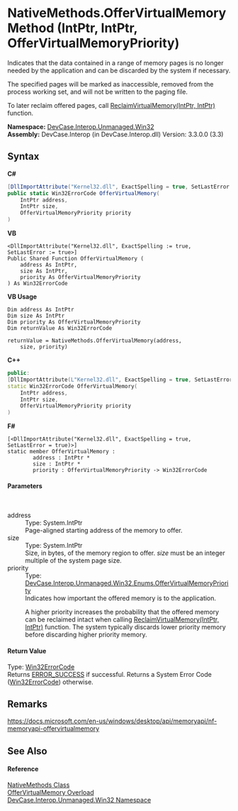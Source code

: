 # NativeMethods.OfferVirtualMemory Method (IntPtr, IntPtr, OfferVirtualMemoryPriority)
 

Indicates that the data contained in a range of memory pages is no longer needed by the application and can be discarded by the system if necessary. 

 The specified pages will be marked as inaccessible, removed from the process working set, and will not be written to the paging file. 

 To later reclaim offered pages, call <a href="M_DevCase_Interop_Unmanaged_Win32_NativeMethods_ReclaimVirtualMemory">ReclaimVirtualMemory(IntPtr, IntPtr)</a> function.

**Namespace:**&nbsp;<a href="N_DevCase_Interop_Unmanaged_Win32">DevCase.Interop.Unmanaged.Win32</a><br />**Assembly:**&nbsp;DevCase.Interop (in DevCase.Interop.dll) Version: 3.3.0.0 (3.3)

## Syntax

**C#**<br />
``` C#
[DllImportAttribute("Kernel32.dll", ExactSpelling = true, SetLastError = true)]
public static Win32ErrorCode OfferVirtualMemory(
	IntPtr address,
	IntPtr size,
	OfferVirtualMemoryPriority priority
)
```

**VB**<br />
``` VB
<DllImportAttribute("Kernel32.dll", ExactSpelling := true, SetLastError := true>]
Public Shared Function OfferVirtualMemory ( 
	address As IntPtr,
	size As IntPtr,
	priority As OfferVirtualMemoryPriority
) As Win32ErrorCode
```

**VB Usage**<br />
``` VB Usage
Dim address As IntPtr
Dim size As IntPtr
Dim priority As OfferVirtualMemoryPriority
Dim returnValue As Win32ErrorCode

returnValue = NativeMethods.OfferVirtualMemory(address, 
	size, priority)
```

**C++**<br />
``` C++
public:
[DllImportAttribute(L"Kernel32.dll", ExactSpelling = true, SetLastError = true)]
static Win32ErrorCode OfferVirtualMemory(
	IntPtr address, 
	IntPtr size, 
	OfferVirtualMemoryPriority priority
)
```

**F#**<br />
``` F#
[<DllImportAttribute("Kernel32.dll", ExactSpelling = true, SetLastError = true)>]
static member OfferVirtualMemory : 
        address : IntPtr * 
        size : IntPtr * 
        priority : OfferVirtualMemoryPriority -> Win32ErrorCode 

```


#### Parameters
&nbsp;<dl><dt>address</dt><dd>Type: System.IntPtr<br />Page-aligned starting address of the memory to offer.</dd><dt>size</dt><dd>Type: System.IntPtr<br />Size, in bytes, of the memory region to offer. *size* must be an integer multiple of the system page size.</dd><dt>priority</dt><dd>Type: <a href="T_DevCase_Interop_Unmanaged_Win32_Enums_OfferVirtualMemoryPriority">DevCase.Interop.Unmanaged.Win32.Enums.OfferVirtualMemoryPriority</a><br />Indicates how important the offered memory is to the application. 

 A higher priority increases the probability that the offered memory can be reclaimed intact when calling <a href="M_DevCase_Interop_Unmanaged_Win32_NativeMethods_ReclaimVirtualMemory">ReclaimVirtualMemory(IntPtr, IntPtr)</a> function. The system typically discards lower priority memory before discarding higher priority memory.</dd></dl>

#### Return Value
Type: <a href="T_DevCase_Interop_Unmanaged_Win32_Enums_Win32ErrorCode">Win32ErrorCode</a><br />Returns <a href="T_DevCase_Interop_Unmanaged_Win32_Enums_Win32ErrorCode">ERROR_SUCCESS</a> if successful. Returns a System Error Code (<a href="T_DevCase_Interop_Unmanaged_Win32_Enums_Win32ErrorCode">Win32ErrorCode</a>) otherwise.

## Remarks
<a href="https://docs.microsoft.com/en-us/windows/desktop/api/memoryapi/nf-memoryapi-offervirtualmemory" target="_blank">https://docs.microsoft.com/en-us/windows/desktop/api/memoryapi/nf-memoryapi-offervirtualmemory</a>

## See Also


#### Reference
<a href="T_DevCase_Interop_Unmanaged_Win32_NativeMethods">NativeMethods Class</a><br /><a href="Overload_DevCase_Interop_Unmanaged_Win32_NativeMethods_OfferVirtualMemory">OfferVirtualMemory Overload</a><br /><a href="N_DevCase_Interop_Unmanaged_Win32">DevCase.Interop.Unmanaged.Win32 Namespace</a><br />